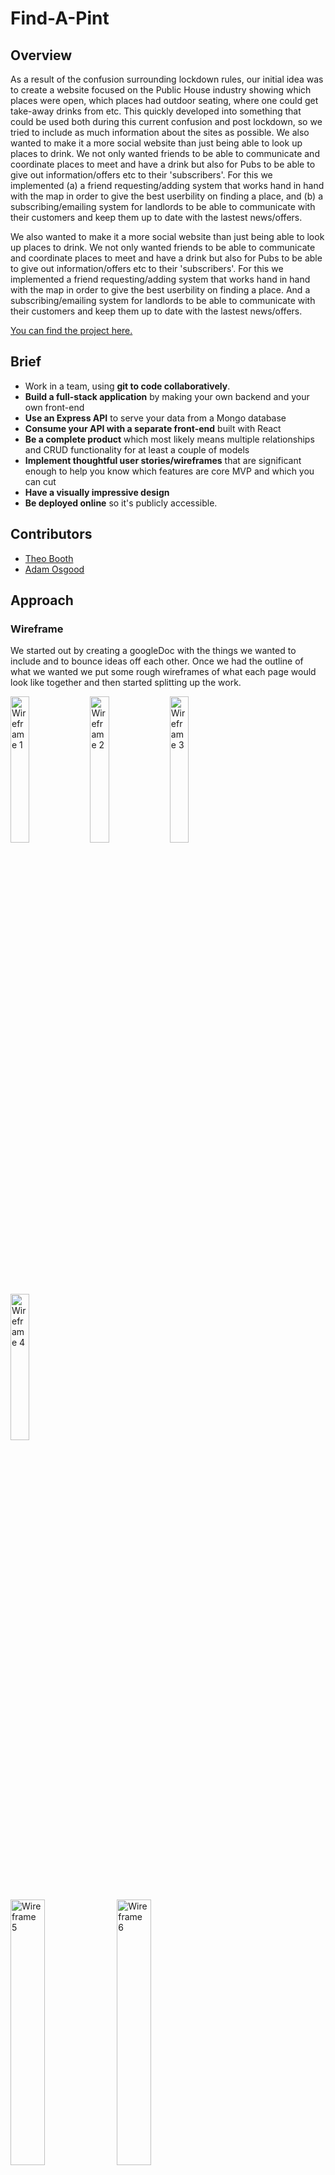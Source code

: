 
# Find-A-Pint

## Overview 
As a result of the confusion surrounding lockdown rules, our initial idea was to create a website focused on the Public House industry showing which places were open, which places had outdoor seating, where one could get take-away drinks from etc. This quickly developed into something that could be used both during this current confusion and post lockdown, so we tried to include as much information about the sites as possible. We also wanted to make it a more social website than just being able to look up places to drink. We not only wanted friends to be able to communicate and coordinate places to meet and have a drink but also for Pubs to be able to give out information/offers etc to their 'subscribers'. For this we implemented (a) a friend requesting/adding system that works hand in hand with the map in order to give the best userbility on finding a place, and (b) a subscribing/emailing system for landlords to be able to communicate with their customers and keep them up to date with the lastest news/offers.

We also wanted to make it a more social website than just being able to look up places to drink. We not only wanted friends to be able to communicate and coordinate places to meet and have a drink but also for Pubs to be able to give out information/offers etc to their 'subscribers'. For this we implemented a friend requesting/adding system that works hand in hand with the map in order to give the best userbility on finding a place. And a subscribing/emailing system for landlords to be able to communicate with their customers and keep them up to date with the lastest news/offers.

[You can find the project here.](https://project-3-lee.herokuapp.com/)

## Brief
* Work in a team, using **git to code collaboratively**.
* **Build a full-stack application** by making your own backend and your own front-end
* **Use an Express API** to serve your data from a Mongo database
* **Consume your API with a separate front-end** built with React
* **Be a complete product** which most likely means multiple relationships and CRUD functionality for at least a couple of models
* **Implement thoughtful user stories/wireframes** that are significant enough to help you know which features are core MVP and which you can cut
* **Have a visually impressive design**
* **Be deployed online** so it's publicly accessible.

## Contributors
* [Theo Booth](https://github.com/theorlbooth)
* [Adam Osgood](https://github.com/adwam12)

## Approach 

### Wireframe 
We started out by creating a googleDoc with the things we wanted to include and to bounce ideas off each other. Once we had the outline of what we wanted we put some rough wireframes of what each page would look like together and then started splitting up the work.

<img src="./images/P3_WF_1.png" alt="Wireframe 1" width="24.5%"> <img src="./images/P3_WF_2.png" alt="Wireframe 2" width="24.5%"> <img src="./images/P3_WF_3.png" alt="Wireframe 3" width="24.5%"> <img src="./images/P3_WF_4.png" alt="Wireframe 4" width="24.5%">

<img src="./images/P3_WF_5.png" alt="Wireframe 5" width="33%"> <img src="./images/P3_WF_6.png" alt="Wireframe 6" width="33%"> <img src="./images/P3_WF_7.png" alt="Wireframe 7" width="33%">
<img src="./images/P3_WF_8.png" alt="Wireframe 8" width="33%"> <img src="./images/P3_WF_9.png" alt="Wireframe 9" width="33%"> <img src="./images/P3_WF_10.png" alt="Wireframe 10" width="33%">

## Process 
We built the backend together while live-share group coding in order to have all our ideas aligned and have a solid base with which to work with. We then made our way through the features we wanted to include seperately and would join up regularly to piece them together and make sure eveything was going smoothly.

## Screenshots

<img src="./images/P3_SS_1.png" alt="Screenshot 1" width="24.5%"> <img src="./images/P3_SS_2.png" alt="Screenshot 2" width="24.5%"> <img src="./images/P3_SS_3.png" alt="Screenshot 3" width="24.5%"> <img src="./images/P3_SS_4.png" alt="Screenshot 4" width="24.5%">

<img src="./images/P3_SS_5.png" alt="Screenshot 5" width="24.5%"> <img src="./images/P3_SS_6.png" alt="Screenshot 6" width="24.5%"> <img src="./images/P3_SS_7.png" alt="Screenshot 7" width="24.5%"> <img src="./images/P3_SS_8.png" alt="Screenshot 8" width="24.5%">

<img src="./images/P3_SS_9.png" alt="Screenshot 9" width="24.5%"> <img src="./images/P3_SS_10.png" alt="Screenshot 10" width="24.5%"> <img src="./images/P3_SS_11.png" alt="Screenshot 11" width="24.5%"> <img src="./images/P3_SS_12.png" alt="Screenshot 12" width="24.5%">


## Challenges/Victories

### The Map

Displaying an interactive map was simple using the mapbox library, but we wanted our map to be a little more complex to fit our users' needs. Our final vision for the map was a radius-based filtering system, one where you could select the location of a friend and have a venn diagram display all the pubs you share in a radius of x kilometers. Adding all the different map markers was as simple as fetching their location using our own API and a reverse geocoding library.
```
   {filteredPubList.map((pub, index) => {
      return <Marker latitude={pub.coordinates.latitude} longitude={pub.coordinates.longitude} key={index} offsetLeft={-25} offsetTop={-25}>
        <div>
          <button className='marker-btn' onClick={(e) => {
            e.preventDefault()
            setPopup(true)
            setSelectedPub(pub)
          }}>
            <img src='https://img.icons8.com/cotton/2x/beer-glass.png' className='BeerIcon' />
          </button>
        </div>
      </Marker>
    })}
```
The next step was to make each pub icon display a pop up with it's respective information on click.

```
  {selectedPub && showPopup ? (
      <Popup
        latitude={selectedPub.coordinates.latitude}
        longitude={selectedPub.coordinates.longitude}
        offsetTop={-30}
        onClose={() => setPopup(false)}
        closeOnClick={false} >
        <div>
          <Link to={`${selectedPub._id}`}>
            <h2 style={{ fontWeight: '900', textDecoration: 'underline' }}>{selectedPub.name}</h2>
            <p>{selectedPub.address.address1}</p>
            <p>{measure(proxCoords[1], proxCoords[0], selectedPub.coordinates.latitude, selectedPub.coordinates.longitude).toString().split('.')[0]}km,  {measure(proxCoords[1], proxCoords[0], selectedPub.coordinates.latitude, selectedPub.coordinates.longitude).toString().split('.')[1].substring(0, 3)}m</p>
          </Link>
        </div>
      </Popup>
    ) : null}
```

We now had an interactive map that could display all of our pubs, and their respective information. Displaying a proximity radius presented two challenges, drawing on the map, and the math behind the display. 


#### The Math

The radius filter would be implemented by calculating the distance between the coordinates of the user and the coordinates of the pub; if the distance is under x kilometers, it displays the pub marker. This was done by implementing a function that could calculate the distance between two coordinates, and running that function for each pub.
Measure Function:

```
     function measure(lat1, lon1, lat2, lon2) {
        var R = 6378.137 // Radius of earth in KM
        var dLat = lat2 * Math.PI / 180 - lat1 * Math.PI / 180
        var dLon = lon2 * Math.PI / 180 - lon1 * Math.PI / 180
        var a = Math.sin(dLat / 2) * Math.sin(dLat / 2) +
          Math.cos(lat1 * Math.PI / 180) * Math.cos(lat2 * Math.PI / 180) *
          Math.sin(dLon / 2) * Math.sin(dLon / 2)
        var c = 2 * Math.atan2(Math.sqrt(a), Math.sqrt(1 - a))
        var d = R * c
        return d // km float
      }
```

Filtering our pubs using that function:

```
   setFilteredPubList(pubList.filter(elem => {
      if (Number(measure(proxCoords[1], proxCoords[0], elem.coordinates.latitude, elem.coordinates.longitude)) < radius) {
        return true
      }
```

#### Drawing on the map

This proved to be the biggest challenge as mapbox would not let us draw custom shapes on the map besides the built in markers. After a lot of researching and alternative testing, we came across the library Uber uses to draw routes on the GPS for their drivers. We thought we could repurpose that feature to draw over buildings and create a custom shape by feeding the GPS library multiple different coordinates. This worked wonderfully and found a library that could calculate all the coordinates needed for a circle of x Kilometers. The circle would really be a collection of 150 straight lines, but the effect worked.

```
<Source id='CircleRadius1' type='geojson' data={circ1} />
{showRadius ? (
  <Layer
    id='CircleRadius1'
    type='line'
    source='CircleRadius1'
    layout={{
      'line-join': 'round',
      'line-cap': 'round'
    }}
    paint={{
      'line-color': '#94ccdc',
      'line-width': 4
    }}
  />
```

Everything worked perfectly, and was responsive to any location, and distance fed.


### Comments / Nested Comments & Flags
We wanted to allow users to add comments on pubs and for pubs/other users to be able to reply to these comments. However endlessly nesting comments seemed like overkill given what we 'expected' the comments to be. In order to do this we passed a 'replySchema' through the 'commentSchema' that would allow for multiple replies on the same comment. We then passed the 'commentSchema' through the pub schema to associate them with a specific place. 

```
const replySchema = new mongoose.Schema({
  text: { type: String, required: true },
  flagged: { type: Boolean },
  user: { type: mongoose.Schema.ObjectId, ref: 'Users', required: true }
}, {
  timestamps: true
})

const commentSchema = new mongoose.Schema({
  text: { type: String, required: true },
  flagged: { type: Boolean },
  user: { type: mongoose.Schema.ObjectId, ref: 'Users', required: true },
  replies: [ replySchema ]
}, {
  timestamps: true
})
```

As we expected that not all comments made would be positive ones, we wanted to allow landlords to be able to contest comments that were left about their pub. For this we added a flagging system. If a landlord is unhappy with a comment they can click the little flag (which turns red). This comment then appears in the 'Admin' page and can be reviewed by an admin and kept or deleted accordingly.

```
{isLandlord(user) && <Icon
 onClick={() => handleFlag(comment._id)}
 path={mdiFlagVariant}
 size={1}
 color={comment.flagged === true ? 'red' : 'grey'}
/>}
```

A feature we wanted to include with the flags was that landlords could also flag replies to comments. We needed then to be able to flag the comment itself if one of the replies is flagged and then to undo the same if the reply is deemed suitable by the admin. For this we had to build a logic tree that interated both with the comment and the reply on the backend depending on what needed to happen.

```
  function handleFlag(replyId) {
    axios.get(`/api/pub/${id}/comments/${commentId}/reply/${replyId}`)
      .then(resp => {
        if (resp.data.flagged === false) {
          axios.put(`/api/pub/${id}/comments/${commentId}`, { flagged: true }, {
            headers: { Authorization: `Bearer ${token}` }
          })
            .then(resp => {
              axios.put(`/api/pub/${id}/comments/${commentId}/reply/${replyId}`, { flagged: true }, {
                headers: { Authorization: `Bearer ${token}` }
              })
                .then(resp => {
                  updateComment(resp.data)
                  console.log(resp.data)
                })
            })
        } else if (resp.data.flagged === true) {
          const flaggedReplies = comment.replies.filter(reply => {
            if (reply.flagged === true) {
              console.log(reply)
              return reply
            }
          })
          if (flaggedReplies.length - 1 === 0) {
            axios.put(`/api/pub/${id}/comments/${commentId}`, { flagged: false }, {
              headers: { Authorization: `Bearer ${token}` }
            })
              .then(resp => {
                axios.put(`/api/pub/${id}/comments/${commentId}/reply/${replyId}`, { flagged: false }, {
                  headers: { Authorization: `Bearer ${token}` }
                })
                  .then(resp => {
                    updateComment(resp.data)
                    console.log(resp.data)
                  })
              })
          } else {
            axios.put(`/api/pub/${id}/comments/${commentId}/reply/${replyId}`, { flagged: false }, {
              headers: { Authorization: `Bearer ${token}` }
            })
              .then(resp => {
                updateComment(resp.data)
              })
          }
        }
      })
  }
```

### Friends System 

#### Challenges: 
When we started creating the system for adding friends on the website we expected it to be a fairly straightforward feature. 

The feature works by pushing in the potential friend’s ID into the users friend field and vice versa. However pushing this data into the usermodel caused an issue where the password would re-encrypt, meaning after a single friend request no users could log back into the site. 

To solve this issue we had to isolate where the change was occurring which eventually led to us cross comparing the initial encryption compared to the encryption after the friend request was sent. 

Once we had isolated where the problem was coming from it was an easy fix, we had to change the encryption to an is modified as shown below: 


```
schema
 .pre('save', function hashPassword(next) {
   if (this.isModified('password')) {
     this.password = bcrypt.hashSync(this.password, bcrypt.genSaltSync())
   }
   next()
 })
```

#### Victories: 
The friend system once the challenges had been solved was a victory in itself. It allowed us to pull relevant data from two users who were connected. To make the most of this we created a function which took that data and mapped how far away from each other they were. 

To get this to work we had to write a fairly lengthy solution to resolve all the promises the response from the API would give us. 

```
       axios.get(`/api/users/${id}/requests`)
         .then(resp => {
           const Frienddata = resp.data
           updateFriends(Frienddata)
           if (Frienddata.requests.includes(getUserId())) {
             updateRequested(true)
           }
           Frienddata.friends.map((friends) => {
             if (friends._id === getUserId()) {
               updateIsFriends(true)
             }
 
           })
           const promises = []
           for (let i = 0; i < Frienddata.friends.length; i++) {
             const timeoutInterval = 0 * i
             promises.push(new Promise((resolve) => {
               setTimeout(() => {
                 const userLat = userData.locationCoords.latitude
                 const userLong = userData.locationCoords.longitude
                 const friendLat = Frienddata.friends[i].locationCoords.latitude
                 const friendLong = Frienddata.friends[i].locationCoords.longitude
                 const url = `https://api.mapbox.com/directions/v5/mapbox/walking/${userLong},${userLat};${friendLong},${friendLat}?access_token=pk.eyJ1IjoibGVlYjc3IiwiYSI6ImNraGtxamJqejE5ajYycnA2OGRudTU4dDYifQ.cAbyHCrLprcFj7T0TK4V8g`
 
                 axios.get(url)
                   .then(resp => {
                     const data = resp.data.routes[0].duration
                     const time = Math.ceil(data / 60)
                     const newFriend = {
                       ...Frienddata.friends[i],
                       distance: time
                     }
                     resolve(newFriend)
                   })
               }, timeoutInterval)
 
             }))
             Promise.all(promises)
               .then(finishedFriends => {
                 const data = {
                   ...distFriends,
                   finishedFriends
                 }
                 updateDistFriends(data.finishedFriends)
               })
 
           }
 
         })
 
     })
 }, [accept, id])
```
 

By resolving the promises as a loop through an array this allowed us to access the data in the quickest way possible. 



### Email Confirmation 
#### Challenges: 

We wanted to build in an email confirmation system as we have features on the site that requires the users email address; if they had entered an incorrect email it would mean that they wouldn’t receive updates and notices. 

The main challenge faced with this feature was one to do with git. On testing we created a small function that allowed us to send test emails to an email address to ensure that the backend was working correctly. The fatal flaw in this test file was it contained the API key for the email software. Without scanning the files before a merge the key was pushed up to github. From here the bots on github flagged the key and suspended our services to the email provider. 

To rectify this change we had to dive deep into different git commands, learning how to rebase the files and remove any trace of the key. While this challenge could have been easily averted it was a great learning experience to understand how to clear any trace of a file and restructure the commits of 2 other people. 

#### Victories: 

We were effectively able to implement the functionality of the email software on both the frontend and the backend. 

For the backend we created this controller: 


```
function sendVer(req, res) {
 const id = req.params.userId
 
 Users
   .findById(id)
   .then(user => {
     if (!user) return res.send({
       message: 'No user found'
     })
 
     const msg = {
       from: 'FindaPint <lee@leejburgess.co.uk>',
       to: `${user.email}`,
       subject: 'Verify Email',
       html: `To verify email please follow this link
       https://project-3-lee.herokuapp.com/email/ver/${user._id}
       Click here to add your email address to a mailing list`
     }
     sgMail
       .send(msg)
       .then((user) =>{
         res.send(user)
       })
       .catch((error) => res.send(error))
   })
 
}
function confirmVer(req, res) {
 const id = req.params.userId
 
 Users
   .findById(id)
   .then(user => {
     if (!user) return res.send({
       message: 'No user found'
     })
 
     if (user.isEmailConfirmed === true) return res.status(401).send({
       message: 'Email already confirmed'
     })
 
     user.isEmailConfirmed = true
 
     user.save()
   })
   .then(user => res.send(user))
}
 
```

This both has a function which sends the confirmation email on account creation and also confirms their account and changes the user model on the second function. The second function is called by the user clicking the url in the confirmation email. 

Another victory we had was creating a function that allowed for a message which contents could vary; we used this for landlords sending out notes to their subscribers. 

The backend function looked like this, as you can see it gets the message from the request body. 
```
function sendNote(req, res){
 req.body.user = req.currentUser
 const msg = req.body
 
 sgMail
   .send(msg)
   .then(() => res.status(200).send('All good!'))
   .catch((error) => res.send(error))
}
``` 

Then the frontend approach looks like this. 

```
 function sendEmail(event) {
 
   event.preventDefault()
   const token = localStorage.getItem('token')
   subscribers.map((user) => {
     const msg = {
       from: `FindaPint - ${singlePub.name} <lee@leejburgess.co.uk>`,
       to: `${user.email}`,
       subject: message.subject,
       html: message.subject
     }
 
     console.log(msg)
     axios.post('/api/email/note/send', msg, {
       headers: { Authorization: `Bearer ${token}` }
     })
       .then(resp => {
         console.log(resp)
 
       })
 
   })
   updateMessage('')
   setVerIsOpen(true)
   return
 }
``` 

This function then takes the current pub and the entered information and passes it to the backend function through an axios post request. 

## Future Features

* ***Chat***
For a future feature we would like to include a chat functionality for friends on the site. Allowing users to send different pubs that they would like to visit/meet at. 

To do this we would use websockets to create a real time chat between two users. We can create a friendship ID for each unique pair and then create the chat rooms based on that ID. 

* ***Directions***
A smaller feature we would look to add is directions. As we already have the users location and the location of the targeted pub it would be fairly easy to implement. 

The challenge of this feature comes from choosing which platform to send directions on. There are quite a few options including: Citymapper, Google maps and mapbox. 

## Key Learnings 

This was my first larger group project that lasted longer than two days. I learnt an incredible amount about working as a group and splitting up work effectively. 

A key solo learning I found was regarding using git and rebasing. As mentioned in challenges a misplaced api key meant I had to quickly learn all GitHub commands to roll back versions. 

Overall learning how to effectively work together was a massive skill.

## Known Bugs
* Geolocation icon on the map is currently inactive
* On account creation, if the wrong email is given, you cannot currently get a new confirmation email
* Starting pubs were seeded from a [Yelp API](https://www.yelp.com/developers/documentation/v3/get_started), and have not been updated since November 2020

## Pictures

* Background image by [Pradnyal Gandhi on Unsplash](https://unsplash.com/@pradnyal)
* Background image by [Patrick Fore on Unsplash](https://unsplash.com/@patrickian4)
* Background image by [Will Stewart on Unsplash](https://unsplash.com/@wilstewart3)
* Background image by [Zachary Kadolph on Unsplash](https://unsplash.com/@zacharykadolph)
* Background image by [...](https://images.unsplash.com/photo-1560290881-c6839ff0717e?ixlib=rb-1.2.1&ixid=eyJhcHBfaWQiOjEyMDd9&auto=format&fit=crop&w=1934&q=80)
